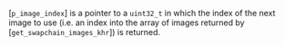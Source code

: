 [`p_image_index`] is a pointer to a `uint32_t` in which the index of
the next image to use (i.e. an index into the array of images returned
by [`get_swapchain_images_khr`]) is returned.